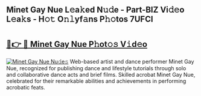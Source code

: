 ## Minet Gay Nue L𝚎a𝚔ed N𝚞𝚍e - Part-BIZ Vi𝚍𝚎o L𝚎a𝚔s - H𝚘𝚝 O𝚗𝚕yf𝚊ns P𝚑𝚘tos 7UFCI

# <h2><a href="http://kfb7hqc.oniu.top/?m=Minet+Gay+Nue">🔗👉 🔴 Minet Gay Nue P𝚑ot𝚘𝚜 V𝚒d𝚎o</a></h2>

[![Minet Gay Nue Nu𝚍e𝚜](https://i.imgur.com/0qMVB7G.gif)](http://kfb7hqc.oniu.top/?m=Minet+Gay+Nue)
Web-based artist and dance performer Minet Gay Nue, recognized for publishing dance and lifestyle tutorials through solo and collaborative dance acts and brief films. Skilled acrobat Minet Gay Nue, celebrated for their remarkable abilities and achievements in performing acrobatic feats.  
